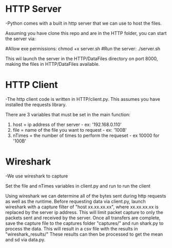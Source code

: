 # HTTP Server
-Python comes with a built in http server that we can use to host the files.

Assuming you have clone this repo and are in the HTTP folder, you can start the server via:

#Allow exe permissions:
chmod +x server.sh
#Run the server:
./server.sh

This wil launch the server in the HTTP/DataFiles directory on port 8000, making the files in HTTP/DataFiles available.

# HTTP Client
-The http client code is written in HTTP/client.py. This assumes you have installed the requests library.

There are 3 variables that must be set in the main function:
1) host = ip address of ther server - ex: '192.168.0.110'
2) file = name of the file you want to request - ex: '100B'
3) nTimes = the number of times to perform the requeset - ex 10000 for '100B'

# Wireshark
-We use wireshark to capture


Set the file and nTimes variables in client.py and run to run the client

Using wireshark we can determine all of the bytes sent during http requests as well as the runtime.
Before requesting data via client.py, launch wireshark with a capture filter of "host xx.xx.xx.xx", where xx.xx.xx.xx is replaced by the server ip address. This will limit packet capture to only the packets sent and received by the server.
Once all transfers are complete, save the capture file to the captures folder "captures/" and run shark.py to process the data. This will result in a csv file with the results in "wireshark_results/"
These results can then be processed to get the mean and sd via data.py.

